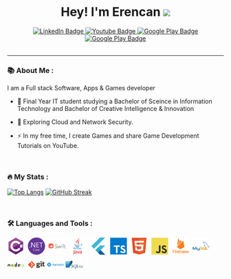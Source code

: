 <h1 align="center">
  Hey! I'm Erencan
  <img src="https://media.giphy.com/media/hvRJCLFzcasrR4ia7z/giphy.gif" width="30px"/>
</h1>
<div id="badges" align="center">
  <a href="https://www.linkedin.com/in/erencan-pelin/">
    <img src="https://img.shields.io/badge/LinkedIn-blue?style=for-the-badge&logo=linkedin&logoColor=white" alt="LinkedIn Badge"/>
  </a>
  <a href="https://www.youtube.com/@erengamedev">
    <img src="https://img.shields.io/badge/YouTube-red?style=for-the-badge&logo=youtube&logoColor=white" alt="Youtube Badge"/>
  </a>
  <a href="https://play.google.com/store/apps/dev?id=8044245970770623311">
    <img src="https://img.shields.io/badge/Google Play-grey?style=for-the-badge&logo=googleplay&logoColor=white" alt="Google Play Badge"/>
  </a>
  <a href="https://erensoftworks.itch.io/">
    <img src="https://img.shields.io/badge/Itch.io-orange?style=for-the-badge&logo=itch.io&logoColor=white" alt="Google Play Badge"/>
  </a>
</div>
<br>

---

### :books: About Me :
I am a Full stack Software, Apps & Games developer
- :telescope: Final Year IT student studying a Bachelor of Sceince in Information Technology and Bachelor of Creative Intelligence & Innovation

- :seedling: Exploring Cloud and Network Security.

- :zap: In my free time, I create Games and share Game Development Tutorials on YouTube.
<br>

### :fire: My Stats :

[![Top Langs](https://github-readme-stats.vercel.app/api/top-langs/?username=erencanpelin&layout=compact&theme=dark)](https://github.com/anuraghazra/github-readme-stats)
[![GitHub Streak](http://github-readme-streak-stats.herokuapp.com?user=erencanpelin&theme=dark)](https://git.io/streak-stats)

<br>

### :hammer_and_wrench: Languages and Tools :
<div>
  <img src="https://github.com/devicons/devicon/blob/master/icons/csharp/csharp-original.svg" title="C#" alt="C#" width="40" height="40"/>&nbsp;
  <img src="https://github.com/devicons/devicon/blob/master/icons/dotnetcore/dotnetcore-original.svg" title="DotNet Core" alt="DotNet Core" width="40" height="40"/>&nbsp;
  <img src="https://github.com/devicons/devicon/blob/master/icons/swift/swift-original-wordmark.svg" title="Swift" alt="Swift" width="40" height="40"/>&nbsp;
  <img src="https://github.com/devicons/devicon/blob/master/icons/java/java-original-wordmark.svg" title="Java" alt="Java" width="40" height="40"/>&nbsp;
  <img src="https://github.com/devicons/devicon/blob/master/icons/flutter/flutter-original.svg" title="Flutter" alt="Flutter" width="40" height="40"/>&nbsp;
    <img src="https://github.com/devicons/devicon/blob/master/icons/typescript/typescript-original.svg" title="Flutter" alt="Flutter" width="40" height="40"/>&nbsp;
  <img src="https://github.com/devicons/devicon/blob/master/icons/html5/html5-original.svg" title="HTML5" alt="HTML" width="40" height="40"/>&nbsp;
  <img src="https://github.com/devicons/devicon/blob/master/icons/javascript/javascript-original.svg" title="JavaScript" alt="JavaScript" width="40" height="40"/>&nbsp;
  <img src="https://github.com/devicons/devicon/blob/master/icons/firebase/firebase-plain-wordmark.svg" title="Firebase" alt="Firebase" width="40" height="40"/>&nbsp;
  <img src="https://github.com/devicons/devicon/blob/master/icons/mysql/mysql-original-wordmark.svg" title="MySQL"  alt="MySQL" width="40" height="40"/>&nbsp;
  <img src="https://github.com/devicons/devicon/blob/master/icons/nodejs/nodejs-original-wordmark.svg" title="NodeJS" alt="NodeJS" width="40" height="40"/>&nbsp;
  <img src="https://github.com/devicons/devicon/blob/master/icons/git/git-original-wordmark.svg" title="Git" **alt="Git" width="40" height="40"/>
  <img src="https://github.com/devicons/devicon/blob/master/icons/xamarin/xamarin-original-wordmark.svg" title="Xamarin" **alt="Xamarin" width="40" height="40"/>
  <img src="https://github.com/devicons/devicon/blob/master/icons/sqlite/sqlite-original-wordmark.svg" title="Sqlite" **alt="Sqlite" width="40" height="40"/>
  
</div>

